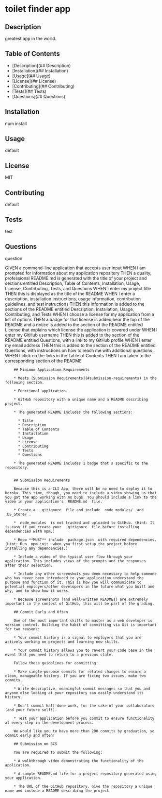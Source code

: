 
# toilet finder app
        
## Description
greatest app in the world.
        
## Table of Contents
* [Description](## Description)
* [Installation](## Installation)
* [Usage](## Usage)
* [License](## License)
* [Contributing](## Contributing)
* [Tests](## Tests)
* [Questions](## Questions)

## Installation
npm install

## Usage
default

## License
MIT

## Contributing
default

## Tests
test

## Questions
question


        
GIVEN a command-line application that accepts user input
WHEN I am prompted for information about my application repository
THEN a quality, professional README.md is generated with the title of your project and sections entitled Description, Table of Contents, Installation, Usage, License, Contributing, Tests, and Questions
WHEN I enter my project title
THEN this is displayed as the title of the README
WHEN I enter a description, installation instructions, usage information, contribution guidelines, and test instructions
THEN this information is added to the sections of the README entitled Description, Installation, Usage, Contributing, and Tests
WHEN I choose a license for my application from a list of options
THEN a badge for that license is added hear the top of the README and a notice is added to the section of the README entitled License that explains which license the application is covered under
WHEN I enter my GitHub username
THEN this is added to the section of the README entitled Questions, with a link to my GitHub profile
WHEN I enter my email address
THEN this is added to the section of the README entitled Questions, with instructions on how to reach me with additional questions
WHEN I click on the links in the Table of Contents
THEN I am taken to the corresponding section of the README
           
        
        ## Minimum Application Requirements
        
        * Meets [Submission Requirements](#submission-requirements) in the following section.
        
        * Functional application.
        
        * GitHub repository with a unique name and a README describing project.
        
        * The generated README includes the following sections: 
        
          * Title
          * Description
          * Table of Contents
          * Installation
          * Usage
          * License
          * Contributing
          * Tests
          * Questions
        
        * The generated README includes 1 badge that's specific to the repository.
        
        
        ## Submission Requirements
        
        Because this is a CLI App, there will be no need to deploy it to Heroku. This time, though, you need to include a video showing us that you got the app working with no bugs. You should include a link to the video in your application's  README.md  file.
        
        * Create a  .gitignore  file and include  node_modules/  and  .DS_Store/ .
        
        *  node_modules  is not tracked and uploaded to GitHub. (Hint: It is easy if you create your  .gitignore  file before installing dependencies with npm.)
        
        * Repo **MUST** include  package.json  with required dependencies. (Hint: Run  npm init  when you first setup the project before installing any dependencies.)
        
        * Include a video of the typical user flow through your application. This includes views of the prompts and the responses after their selection.
        
        * Include any other screenshots you deem necessary to help someone who has never been introduced to your application understand the purpose and function of it. This is how you will communicate to potential employers/other developers in the future what you built and why, and to show how it works.
        
        * Because screenshots (and well-written READMEs) are extremely important in the context of GitHub, this will be part of the grading.
        
        ## Commit Early and Often
        
        One of the most important skills to master as a web developer is version control. Building the habit of committing via Git is important for two reasons:
        
        * Your commit history is a signal to employers that you are actively working on projects and learning new skills.
        
        * Your commit history allows you to revert your code base in the event that you need to return to a previous state.
        
        Follow these guidelines for committing:
        
        * Make single-purpose commits for related changes to ensure a clean, manageable history. If you are fixing two issues, make two commits.
        
        * Write descriptive, meaningful commit messages so that you and anyone else looking at your repository can easily understand its history.
        
        * Don't commit half-done work, for the sake of your collaborators (and your future self!).
        
        * Test your application before you commit to ensure functionality at every step in the development process.
        
        We would like you to have more than 200 commits by graduation, so commit early and often!
        
        ## Submission on BCS
        
        You are required to submit the following:
        
        * A walkthrough video demonstrating the functionality of the application. 
        
        * A sample README.md file for a project repository generated using your application.
        
        * The URL of the GitHub repository. Give the repository a unique name and include a README describing the project.
        